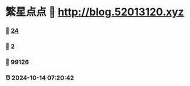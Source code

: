 # 繁星点点 :link: http://blog.52013120.xyz 
### :page_facing_up: [24](http://blog.52013120.xyz/tag.html) 
### :speech_balloon: 2 
### :hibiscus: 99126 
### :alarm_clock: 2024-10-14 07:20:42 
